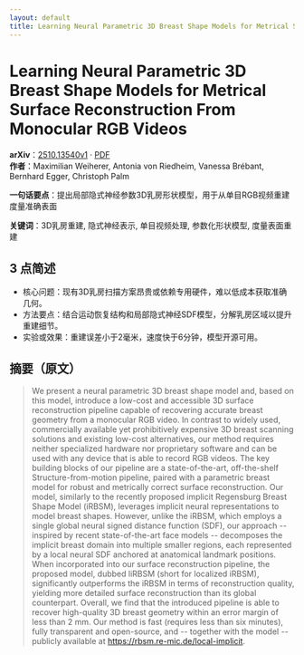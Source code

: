 ```yaml
---
layout: default
title: Learning Neural Parametric 3D Breast Shape Models for Metrical Surface Reconstruction From Monocular RGB Videos
---
```


# Learning Neural Parametric 3D Breast Shape Models for Metrical Surface Reconstruction From Monocular RGB Videos
**arXiv**：[2510.13540v1](https://arxiv.org/abs/2510.13540) · [PDF](https://arxiv.org/pdf/2510.13540.pdf)  
**作者**：Maximilian Weiherer, Antonia von Riedheim, Vanessa Brébant, Bernhard Egger, Christoph Palm  

**一句话要点**：提出局部隐式神经参数3D乳房形状模型，用于从单目RGB视频重建度量准确表面

**关键词**：3D乳房重建, 隐式神经表示, 单目视频处理, 参数化形状模型, 度量表面重建

## 3 点简述
- 核心问题：现有3D乳房扫描方案昂贵或依赖专用硬件，难以低成本获取准确几何。
- 方法要点：结合运动恢复结构和局部隐式神经SDF模型，分解乳房区域以提升重建细节。
- 实验或效果：重建误差小于2毫米，速度快于6分钟，模型开源可用。

## 摘要（原文）

> We present a neural parametric 3D breast shape model and, based on this
> model, introduce a low-cost and accessible 3D surface reconstruction pipeline
> capable of recovering accurate breast geometry from a monocular RGB video. In
> contrast to widely used, commercially available yet prohibitively expensive 3D
> breast scanning solutions and existing low-cost alternatives, our method
> requires neither specialized hardware nor proprietary software and can be used
> with any device that is able to record RGB videos. The key building blocks of
> our pipeline are a state-of-the-art, off-the-shelf Structure-from-motion
> pipeline, paired with a parametric breast model for robust and metrically
> correct surface reconstruction. Our model, similarly to the recently proposed
> implicit Regensburg Breast Shape Model (iRBSM), leverages implicit neural
> representations to model breast shapes. However, unlike the iRBSM, which
> employs a single global neural signed distance function (SDF), our approach --
> inspired by recent state-of-the-art face models -- decomposes the implicit
> breast domain into multiple smaller regions, each represented by a local neural
> SDF anchored at anatomical landmark positions. When incorporated into our
> surface reconstruction pipeline, the proposed model, dubbed liRBSM (short for
> localized iRBSM), significantly outperforms the iRBSM in terms of
> reconstruction quality, yielding more detailed surface reconstruction than its
> global counterpart. Overall, we find that the introduced pipeline is able to
> recover high-quality 3D breast geometry within an error margin of less than 2
> mm. Our method is fast (requires less than six minutes), fully transparent and
> open-source, and -- together with the model -- publicly available at
> https://rbsm.re-mic.de/local-implicit.

